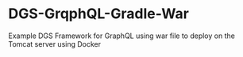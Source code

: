 # DGS-GrqphQL-Gradle-War
Example DGS Framework for GraphQL using war file to deploy on the Tomcat server using Docker
